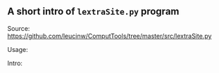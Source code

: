## A short intro of `lextraSite.py` program
Source: https://github.com/leucinw/ComputTools/tree/master/src/lextraSite.py

Usage:

Intro:

